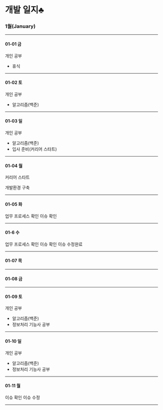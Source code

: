 

# 개발 일지♣

### 1월(January)
______
#### 01-01 금

개인 공부
 - 휴식
 
______
#### 01-02 토

개인 공부
 - 알고리즘(백준)
 
______
#### 01-03 일

개인 공부
 - 알고리즘(백준)
 - 입사 준비(커리어 스타트)
 
______
#### 01-04 월

커리어 스타트

개발환경 구축

______
#### 01-05 화

업무 프로세스 확인
이슈 확인

______
#### 01-6 수

업무 프로세스 확인
이슈 확인
이슈 수정완료

______
#### 01-07 목


______
#### 01-08 금


______
#### 01-09 토

개인 공부
 - 알고리즘(백준)
 - 정보처리 기능사 공부
 
______
#### 01-10 일

개인 공부
 - 알고리즘(백준)
 - 정보처리 기능사 공부
 
______
#### 01-11 월

이슈 확인
이슈 수정

______

 
